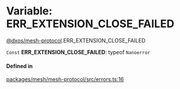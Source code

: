 # Variable: ERR\_EXTENSION\_CLOSE\_FAILED

[@dxos/mesh-protocol](../modules/dxos_mesh_protocol.md).ERR_EXTENSION_CLOSE_FAILED

 `Const` **ERR\_EXTENSION\_CLOSE\_FAILED**: typeof `Nanoerror`

#### Defined in

[packages/mesh/mesh-protocol/src/errors.ts:16](https://github.com/dxos/dxos/blob/db8188dae/packages/mesh/mesh-protocol/src/errors.ts#L16)
